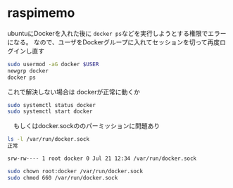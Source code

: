# raspimemo


ubuntuにDockerを入れた後に `docker ps`などを実行しようとする権限でエラーになる。
なので、ユーザをDockerグループに入れてセッションを切って再度ログインし直す
```sh
sudo usermod -aG docker $USER
newgrp docker
docker ps
```
これで解決しない場合は
dockerが正常に動くか
```sh
sudo systemctl status docker
sudo systemctl start docker
```
　もしくはdocker.sockののパーミッションに問題あり
 ```sh
ls -l /var/run/docker.sock
正常

srw-rw---- 1 root docker 0 Jul 21 12:34 /var/run/docker.sock

sudo chown root:docker /var/run/docker.sock
sudo chmod 660 /var/run/docker.sock

```
